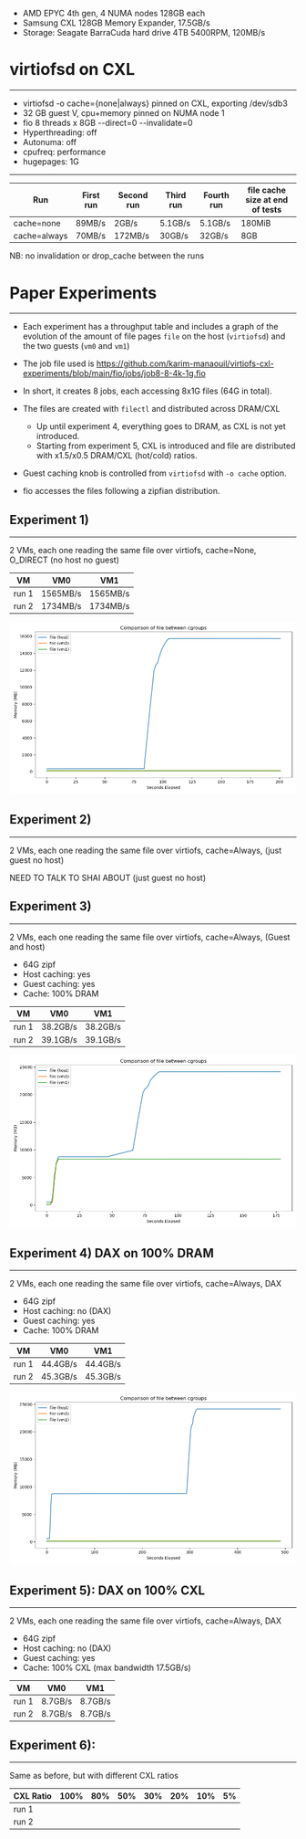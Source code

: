 
- AMD EPYC 4th gen, 4 NUMA nodes 128GB each
- Samsung CXL 128GB Memory Expander, 17.5GB/s
- Storage: Seagate BarraCuda hard drive 4TB 5400RPM, 120MB/s

# virtiofsd on CXL
---
- virtiofsd -o cache={none|always} pinned on CXL, exporting /dev/sdb3
- 32 GB guest V,  cpu+memory pinned on NUMA node 1
- fio 8 threads x 8GB --direct=0 --invalidate=0
- Hyperthreading: off
- Autonuma: off
- cpufreq: performance
- hugepages: 1G
****

| Run          | First run | Second run | Third run | Fourth run | file cache size at end of tests |
| ------------ | --------- | ---------- | --------- | ---------- | ------------------------------- |
| cache=none   | 89MB/s    | 2GB/s      | 5.1GB/s   | 5.1GB/s    | 180MiB                          |
| cache=always | 70MB/s    | 172MB/s    | 30GB/s    | 32GB/s     | 8GB                             |

NB: no invalidation or drop_cache between the runs

# Paper Experiments
---
- Each experiment has a throughput table and includes a graph of the evolution of the amount of file pages `file` on the host (`virtiofsd`) and the two guests (`vm0` and `vm1`) 

- The job file used is https://github.com/karim-manaouil/virtiofs-cxl-experiments/blob/main/fio/jobs/job8-8-4k-1g.fio
- In short, it creates 8 jobs, each accessing 8x1G files (64G in total). 

- The files are created with `filectl` and distributed across DRAM/CXL
    - Up until experiment 4, everything goes to DRAM, as CXL is not yet introduced.
    - Starting from experiment 5, CXL is introduced and file are distributed with x1.5/x0.5 DRAM/CXL (hot/cold) ratios.

- Guest caching knob is controlled from `virtiofsd` with `-o cache` option.

- fio accesses the files following a zipfian distribution.
## Experiment 1)
---
2 VMs, each one reading the same file over virtiofs, cache=None, O_DIRECT (no host no guest)

| VM    | VM0      | VM1      |
| ----- | -------- | -------- |
| run 1 | 1565MB/s | 1565MB/s |
| run 2 | 1734MB/s | 1734MB/s |

![](exp1.png)

## Experiment 2)
---
2 VMs, each one reading the same file over virtiofs, cache=Always, (just guest no host)

NEED TO TALK TO SHAI ABOUT (just guest no host)

## Experiment 3)
---
2 VMs, each one reading the same file over virtiofs, cache=Always, (Guest and host)
- 64G zipf
- Host caching: yes
- Guest caching: yes
- Cache: 100% DRAM

| VM    | VM0      | VM1      |
| ----- | -------- | -------- |
| run 1 | 38.2GB/s | 38.2GB/s |
| run 2 | 39.1GB/s | 39.1GB/s |

![](exp3.png)

## Experiment 4) DAX on 100% DRAM
---
2 VMs, each one reading the same file over virtiofs, cache=Always, DAX
- 64G zipf
- Host caching: no (DAX)
- Guest caching: yes 
- Cache: 100% DRAM

| VM    | VM0      | VM1      |
| ----- | -------- | -------- |
| run 1 | 44.4GB/s | 44.4GB/s |
| run 2 | 45.3GB/s | 45.3GB/s |

![](exp4.png)

## Experiment 5): DAX on 100% CXL
---
2 VMs, each one reading the same file over virtiofs, cache=Always, DAX
- 64G zipf
- Host caching: no (DAX)
- Guest caching: yes 
- Cache: 100% CXL (max bandwidth 17.5GB/s)

| VM    | VM0     | VM1     |
| ----- | ------- | ------- |
| run 1 | 8.7GB/s | 8.7GB/s |
| run 2 | 8.7GB/s | 8.7GB/s |

## Experiment 6):
---
Same as before, but with different CXL ratios

| CXL Ratio | 100% | 80% | 50% | 30% | 20% | 10% | 5%  |
| --------- | ---- | --- | --- | --- | --- | --- | --- |
| run 1     |      |     |     |     |     |     |     |
| run 2     |      |     |     |     |     |     |     |
